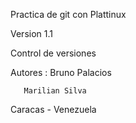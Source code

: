 Practica de git con Plattinux

Version 1.1

Control de versiones

Autores :  Bruno Palacios

	   Marilian Silva

Caracas - Venezuela
